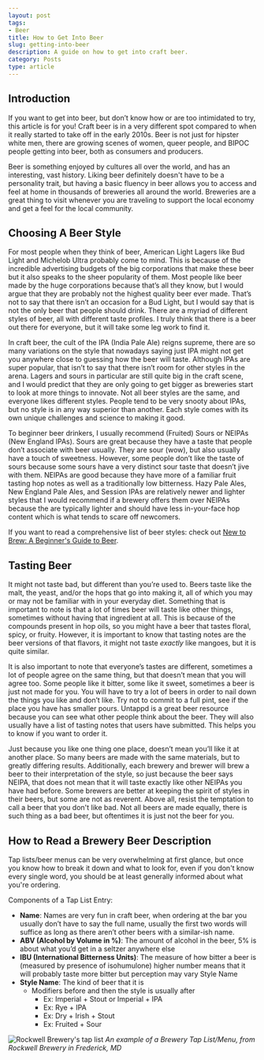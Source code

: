 ```yaml
---
layout: post
tags:
- Beer
title: How to Get Into Beer
slug: getting-into-beer
description: A guide on how to get into craft beer.
category: Posts
type: article
---
```


## Introduction
If you want to get into beer, but don’t know how or are too intimidated to try, this article is for you! Craft beer is in a very different spot compared to when it really started to take off in the early 2010s. Beer is not just for hipster white men, there are growing scenes of women, queer people, and BIPOC people getting into beer, both as consumers and producers.

Beer is something enjoyed by cultures all over the world, and has an interesting, vast history. Liking beer definitely doesn't have to be a personality trait, but having a basic fluency in beer allows you to access and feel at home in thousands of breweries all around the world. Breweries are a great thing to visit whenever you are traveling to support the local economy and get a feel for the local community.

## Choosing A Beer Style
For most people when they think of beer, American Light Lagers like Bud Light and Michelob Ultra probably come to mind. This is because of the incredible advertising budgets of the big corporations that make these beer but it also speaks to the sheer popularity of them. Most people like beer made by the huge corporations because that’s all they know, but I would argue that they are probably not the highest quality beer ever made. That’s not to say that there isn’t an occasion for a Bud Light, but I would say that is not the only beer that people should drink. There are a myriad of different styles of beer, all with different taste profiles. I truly think that there is a beer out there for everyone, but it will take some leg work to find it.

In craft beer, the cult of the IPA (India Pale Ale) reigns supreme, there are so many variations on the style that nowadays saying just IPA might not get you anywhere close to guessing how the beer will taste. Although IPAs are super popular, that isn’t to say that there isn’t room for other styles in the arena. Lagers and sours in particular are still quite big in the craft scene, and I would predict that they are only going to get bigger as breweries start to look at more things to innovate. Not all beer styles are the same, and everyone likes different styles. People tend to be very snooty about IPAs, but no style is in any way superior than another. Each style comes with its own unique challenges and science to making it good.

To beginner beer drinkers, I usually recommend (Fruited) Sours or NEIPAs (New England IPAs). Sours are great because they have a taste that people don’t associate with beer usually. They are sour (wow), but also usually have a touch of sweetness. However, some people don’t like the taste of sours because some sours have a very distinct sour taste that doesn’t jive with them. NEIPAs are good because they have more of a familiar fruit tasting hop notes as well as a traditionally low bitterness. Hazy Pale Ales, New England Pale Ales, and Session IPAs are relatively newer and lighter styles that I would recommend if a brewery offers them over NEIPAs because the are typically lighter and should have less in-your-face hop content which is what tends to scare off newcomers.

If you want to read a comprehensive list of beer styles: check out [New to Brew: A Beginner's Guide to Beer](https://greatist.com/eat/crash-course-beer-for-beginners).

## Tasting Beer
It might not taste bad, but different than you’re used to. Beers taste like the malt, the yeast, and/or the hops that go into making it, all of which you may or may not be familiar with in your everyday diet. Something that is important to note is that a lot of times beer will taste like other things, sometimes without having that ingredient at all. This is because of the compounds present in hop oils, so you might have a beer that tastes floral, spicy, or fruity. However, it is important to know that tasting notes are the beer versions of that flavors, it might not taste _exactly_ like mangoes, but it is quite similar.

It is also important to note that everyone’s tastes are different, sometimes a lot of people agree on the same thing, but that doesn’t mean that you will agree too. Some people like it bitter, some like it sweet, sometimes a beer is just not made for you. You will have to try a lot of beers in order to nail down the things you like and don’t like. Try not to commit to a full pint, see if the place you have has smaller pours. Untappd is a great beer resource because you can see what other people think about the beer. They will also usually have a list of tasting notes that users have submitted. This helps you to know if you want to order it.

Just because you like one thing one place, doesn’t mean you’ll like it at another place. So many beers are made with the same materials, but to greatly differing results. Additionally, each brewery and brewer will brew a beer to their interpretation of the style, so just because the beer says NEIPA, that does not mean that it will taste exactly like other NEIPAs you have had before. Some brewers are better at keeping the spirit of styles in their beers, but some are not as reverent. Above all, resist the temptation to call a beer that you don't like bad. Not all beers are made equally, there is such thing as a bad beer, but oftentimes it is just not the beer for you.

## How to Read a Brewery Beer Description
Tap lists/beer menus can be very overwhelming at first glance, but once you know how to break it down and what to look for, even if you don't know every single word, you should be at least generally informed about what you're ordering. 

Components of a Tap List Entry:
* **Name**: Names are very fun in craft beer, when ordering at the bar you usually don’t have to say the full name, usually the first two words will suffice as long as there aren’t other beers with a similar-ish name.
* **ABV (Alcohol by Volume in %)**: The amount of alcohol in the beer, 5% is about what you’d get in a seltzer anywhere else
* **IBU (International Bitterness Units)**: The measure of how bitter a beer is (measured by presence of isohumulone) higher number means that it will probably taste more bitter but perception may vary
Style Name
* **Style Name**: The kind of beer that it is
    * Modifiers before and then the style is usually after
        * Ex: Imperial + Stout or Imperial + IPA
        * Ex: Rye + IPA
        * Ex: Dry + Irish + Stout
        * Ex: Fruited + Sour

![Rockwell Brewery's tap list](https://s3-media0.fl.yelpcdn.com/bphoto/abTm1QMLDt19TMnbyaNh8Q/o.jpg)
_An example of a Brewery Tap List/Menu, from Rockwell Brewery in Frederick, MD_